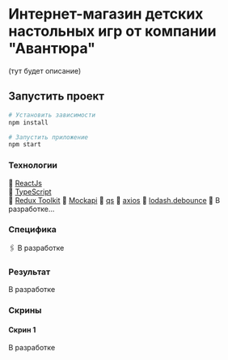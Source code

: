 # Интернет-магазин детских настольных игр от компании "Авантюра"

(тут будет описание)

## Запустить проект

```python
# Установить зависимости
npm install

# Запустить приложение
npm start
```

### Технологии

📎 [ReactJs](https://reactjs.org/)  
📎 [TypeScript](https://www.typescriptlang.org/)  
📎 [Redux Toolkit](https://redux-toolkit.js.org/)
📎 [Mockapi](https://mockapi.io/)
📎 [qs](https://www.npmjs.com/package/qs)
📎 [axios](https://axios-http.com/docs/intro)
📎 [lodash.debounce](https://www.npmjs.com/package/lodash.debounce)
📎 В разработке...

### Специфика

🖇️ В разработке

### Результат

В разработке

### Скрины

#### Скрин 1

В разработке
